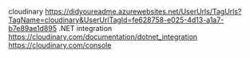 cloudinary
https://didyoureadme.azurewebsites.net/UserUrls/TagUrls?TagName=cloudinary&UserUrlTagId=fe628758-e025-4d13-a1a7-b7e89ae1d895
.NET integration
https://cloudinary.com/documentation/dotnet_integration
https://cloudinary.com/console